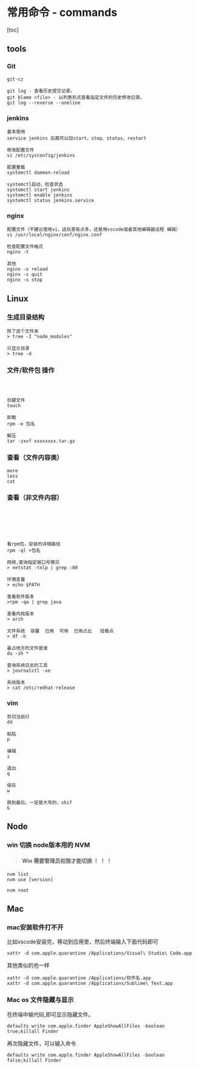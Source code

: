 # 常用命令 - commands

[toc]



## tools



### Git

```
git-cz

git log - 查看历史提交记录。
git blame <file> - 以列表形式查看指定文件的历史修改记录。
git log --reverse --oneline

```



### jenkins

```
基本使用 
service jenkins 后面可以加start、stop、status、restart

修改配置文件
vi /etc/sysconfig/jenkins

配置重载
systemctl daemon-reload

systemctl启动，检查状态
systemctl start jenkins
systemctl enable jenkins
systemctl status jenkins.service
```



### nginx

```
配置文件（不建议使用vi，这玩意有点多，还是用vscode或者其他编辑器远程 编辑）
vi /usr/local/nginx/conf/nginx.conf

检查配置文件格式
nginx -t

其他
nginx -s reload
nginx -s quit
nginx -s stop
```



## Linux

### 生成目录结构

```
除了这个文件夹
> tree -I "node_modules"

只显示目录
> tree -d
```





### 文件/软件包 操作

```



创建文件
touch

卸载
rpm -e 包名

解压
tar -zxvf xxxxxxxx.tar.gz
```

### 查看（文件内容类）

```
more
less
cat
```



### 查看（非文件内容）

```






看rpm包，安装的详细路径
rpm -ql +包名

网络,查询指定端口号情况
> netstat -tnlp | grep :80

环境变量
> echo $PATH

查看软件版本
>rpm -qa | grep java

查看内核版本
> arch

文件系统  容量  已用  可用  已用占比   挂载点
> df -h

最占地方的文件是谁
du -sh *

查询系统日志的工具
> journalctl -xe

系统版本
> cat /etc/redhat-release
```

### vim

```
剪切当前行
dd

粘贴
p

编辑
i

退出
q

保存
w

跳到最后，一定是大写的，shif
G

```



## Node

### win 切换 node版本用的 NVM

> #### Win 需要管理员权限才能切换 ！ ！ ！

```
nvm list
nvm use [version]

nvm root
```



## Mac





### mac安装软件打不开

比如vscode安装完，移动到应用里，然后终端输入下面代码即可

```
xattr -d com.apple.quarantine /Applications/Visual\ Studio\ Code.app
```

其他类似的也一样

```
xattr -d com.apple.quarantine /Applications/软件名.app
xattr -d com.apple.quarantine /Applications/Sublime\ Text.app
```





### Mac os 文件隐藏与显示

在终端中输代码,即可显示隐藏文件。

```
defaults write com.apple.finder AppleShowAllFiles -boolean true;killall Finder
```

再次隐藏文件，可以输入命令

```
defaults write com.apple.finder AppleShowAllFiles -boolean false;killall Finder
```





